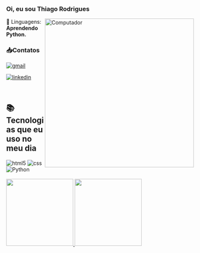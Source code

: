 ### Oi, eu sou Thiago Rodrigues
<img src="https://raw.githubusercontent.com/MicaelliMedeiros/micaellimedeiros/master/image/computer-illustration.png" min-width="400px" max-width="400px" width="400px" align="right" alt="Computador">

<p align="left"> 
  
</p>

<p align="left">
  🦄 Linguagens: <strong>Aprendendo Python.</strong>
</p>



### 📥Contatos

<p>

[![gmail](https://img.shields.io/badge/Gmail-D14836?style=for-the-badge&logo=gmail&logoColor=white)](businessthiagorodrigues@gmail.com)


[![linkedin](https://img.shields.io/badge/-Linkedin-0e76a8?style=flat-square&logo=Linkedin&logoColor=white)](/www.linkedin.com/in/thiagorodriguesaraujo/)

</p>


  


 


<br>

## 📚 Tecnologias que eu uso no meu dia

<div style="display: inline_block">
  <img align="center" alt="html5" src="https://img.shields.io/badge/HTML5-E34F26?style=for-the-badge&logo=html5&logoColor=white" />
  <img align="center" alt="css" src="https://img.shields.io/badge/CSS3-1572B6?style=for-the-badge&logo=css3&logoColor=white" />
  <img align="center" alt="Python" src="https://img.shields.io/badge/Python-14354C?style=for-the-badge&logo=python&logoColor=white" />
 
</div><br/>

<div>
  <a href="https://github.com/eoqthiago">
  <img height="180em" src="https://github-readme-stats.vercel.app/api?username=eoqthiago&show_icons=true&theme=blue&include_all_commits=true&count_private=true"/>
  <img height="180em" src="https://github-readme-stats.vercel.app/api/top-langs/?username=eoqthiago&layout=compact&langs_count=7&theme=oneda"/>
</div>
